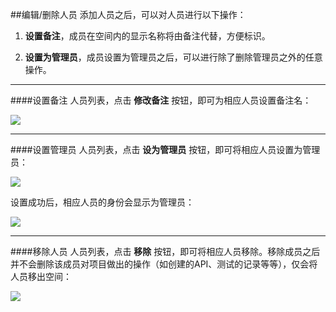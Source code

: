 ##编辑/删除人员
添加人员之后，可以对人员进行以下操作：

1. **设置备注**，成员在空间内的显示名称将由备注代替，方便标识。

2. **设置为管理员**，成员设置为管理员之后，可以进行除了删除管理员之外的任意操作。

---

####设置备注
人员列表，点击 **修改备注** 按钮，即可为相应人员设置备注名：

![](http://data.eolinker.com/course/pIuzHuk278ede23b537861ed1c4a1a62088923eac6ec044)

---

####设置管理员
人员列表，点击 **设为管理员** 按钮，即可将相应人员设置为管理员：

![](http://data.eolinker.com/course/JFnMWYje07bfd1df6451e45ec025e127257b520dd516600)

设置成功后，相应人员的身份会显示为管理员：

![](http://data.eolinker.com/course/NTKFxrE94dc2dcce6b37f20fe8bfc02d488ea591eb0f0cc)

---

####移除人员
人员列表，点击 **移除** 按钮，即可将相应人员移除。移除成员之后并不会删除该成员对项目做出的操作（如创建的API、测试的记录等等），仅会将人员移出空间：

![](http://data.eolinker.com/course/C77wSXKb45a6ed06dac8e1aaf65a1257ac68413fae28421)
